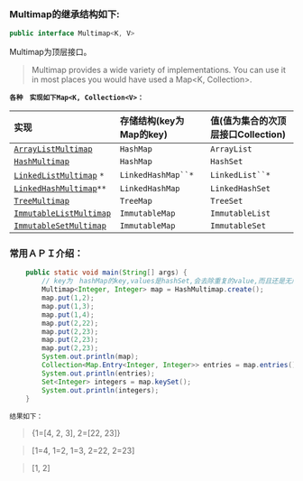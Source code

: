 ### Multimap的继承结构如下:   
```java
public interface Multimap<K, V> 
```
Multimap为顶层接口。  
> Multimap provides a wide variety of implementations. You can use it in most places you would have used a Map<K, Collection<V>>.

**```各种　实现如下Map<K, Collection<V>：```**
<table>
<thead>
<tr>
<th align="left">实现</th>
<th align="left">存储结构(key为Map的key)</th>
<th align="left">值(值为集合的次顶层接口Collection)</th>
</tr>
</thead>
<tbody>
<tr>
<td align="left"><a href="http://google.github.io/guava/releases/snapshot/api/docs/com/google/common/collect/ArrayListMultimap.html" rel="nofollow"><code>ArrayListMultimap</code></a></td>
<td align="left"><code>HashMap</code></td>
<td align="left"><code>ArrayList</code></td>
</tr>
<tr>
<td align="left"><a href="http://google.github.io/guava/releases/snapshot/api/docs/com/google/common/collect/HashMultimap.html" rel="nofollow"><code>HashMultimap</code></a></td>
<td align="left"><code>HashMap</code></td>
<td align="left"><code>HashSet</code></td>
</tr>
<tr>
<td align="left">
<a href="http://google.github.io/guava/releases/snapshot/api/docs/com/google/common/collect/LinkedListMultimap.html" rel="nofollow"><code>LinkedListMultimap</code></a> <code>*</code>
</td>
<td align="left"><code>LinkedHashMap``*</code></td>
<td align="left"><code>LinkedList``*</code></td>
</tr>
<tr>
<td align="left">
<a href="http://google.github.io/guava/releases/snapshot/api/docs/com/google/common/collect/LinkedHashMultimap.html" rel="nofollow"><code>LinkedHashMultimap</code></a><code>**</code>
</td>
<td align="left"><code>LinkedHashMap</code></td>
<td align="left"><code>LinkedHashSet</code></td>
</tr>
<tr>
<td align="left"><a href="http://google.github.io/guava/releases/snapshot/api/docs/com/google/common/collect/TreeMultimap.html" rel="nofollow"><code>TreeMultimap</code></a></td>
<td align="left"><code>TreeMap</code></td>
<td align="left"><code>TreeSet</code></td>
</tr>
<tr>
<td align="left"><a href="http://google.github.io/guava/releases/snapshot/api/docs/com/google/common/collect/ImmutableListMultimap.html" rel="nofollow"><code>ImmutableListMultimap</code></a></td>
<td align="left"><code>ImmutableMap</code></td>
<td align="left"><code>ImmutableList</code></td>
</tr>
<tr>
<td align="left"><a href="http://google.github.io/guava/releases/snapshot/api/docs/com/google/common/collect/ImmutableSetMultimap.html" rel="nofollow"><code>ImmutableSetMultimap</code></a></td>
<td align="left"><code>ImmutableMap</code></td>
<td align="left"><code>ImmutableSet</code></td>
</tr>
</tbody>
</table>  

### 常用ＡＰＩ介绍：
```java
    public static void main(String[] args) {
        // key为　hashMap的key,values是hashSet,会去除重复的value,而且还是无序的
        Multimap<Integer, Integer> map = HashMultimap.create();
        map.put(1,2);
        map.put(1,3);
        map.put(1,4);
        map.put(2,22);
        map.put(2,23);
        map.put(2,23);
        map.put(2,23);
        System.out.println(map);
        Collection<Map.Entry<Integer, Integer>> entries = map.entries();// 获取所有的Map.Entry
        System.out.println(entries);
        Set<Integer> integers = map.keySet();
        System.out.println(integers);
    }
```
```结果如下：```
> {1=[4, 2, 3], 2=[22, 23]}  

>[1=4, 1=2, 1=3, 2=22, 2=23]  

>[1, 2]
